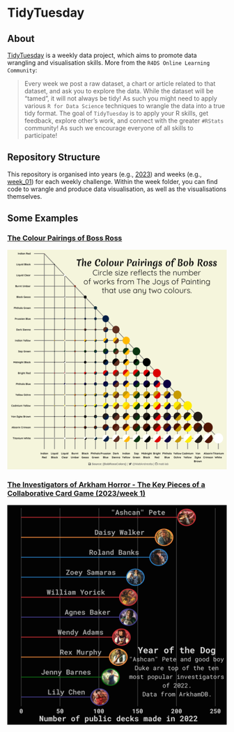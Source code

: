 # TidyTuesday

## About

[TidyTuesday](https://github.com/rfordatascience/tidytuesday) is a weekly data project, which aims to promote data wrangling and visualisation skills. More from the `R4DS Online Learning Community`:

> Every week we post a raw dataset, a chart or article related to that dataset, and ask you to explore the data. While the dataset will be “tamed”, it will not always be tidy! As such you might need to apply various `R for Data Science` techniques to wrangle the data into a true tidy format. The goal of `TidyTuesday` is to apply your R skills, get feedback, explore other’s work, and connect with the greater `#RStats` community! As such we encourage everyone of all skills to participate! 

## Repository Structure

This repository is organised into years (e.g., [2023](2023)) and weeks (e.g., [week_01](2023/week_01/)) for each weekly challenge. Within the week folder, you can find code to wrangle and produce data visualisation, as well as the visualisations themselves.

## Some Examples

### [The Colour Pairings of Boss Ross](2023/week_08/)

![image](2023/week_08/plot.png)

### [The Investigators of Arkham Horror - The Key Pieces of a Collaborative Card Game (2023/week 1)](2023/week_01)

![image](2023/week_01/top_investigators.png)
